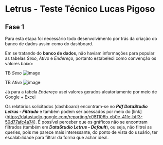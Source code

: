 # Letrus - Teste Técnico Lucas Pigoso

## Fase 1

Para esta etapa foi necessário todo desenvolvimento por trás da criação do banco de dados assim como do dashboard.

Em se tratando do **banco de dados**, não haviam informações para popular as tabelas *Sexo*, *Ativo* e *Endereço*, portanto estabeleci como convenção os valores baixo:

TB *Sexo*
![image](https://user-images.githubusercontent.com/33936130/184216010-edbc9337-a4f9-4cf0-bb30-cc3b9c16e9e6.png)

TB *Ativo*
![image](https://user-images.githubusercontent.com/33936130/184216166-ba6dfc8b-59ef-4137-be3a-7eaa5d56b6ef.png)

Já para a tabela *Endereço* usei valores gerados aleatoriamente por meio de Google + Excel



Os relatórios solicitados (dashboard) encontram-se no **_Pdf DataStudio Letrus - Filtrado_** e também podem ser acessados por meio do [link] (https://datastudio.google.com/reporting/c081106b-eb0e-41fe-bff3-50d77afc4a74). É possível perceber que os gráficos não se encontram filtrados (também em **_DataStudio Letrus - Default_**), ou seja, não filtrei as queries, pois me parece mais interessante, do ponto de vista do usuário, ter escalabilidade para filtrar da forma que achar ideal.

